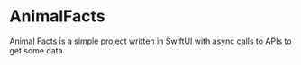 # AnimalFacts

Animal Facts is a simple project written in SwiftUI with async calls to APIs to get some data.
